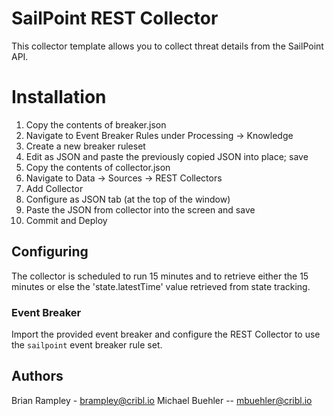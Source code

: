 # SailPoint REST Collector

This collector template allows you to collect threat details from the SailPoint API.

# Installation

1) Copy the contents of breaker.json
2) Navigate to Event Breaker Rules under Processing -> Knowledge
3) Create a new breaker ruleset
4) Edit as JSON and paste the previously copied JSON into place; save
5) Copy the contents of collector.json
6) Navigate to Data -> Sources -> REST Collectors
7) Add Collector
8) Configure as JSON tab (at the top of the window)
9) Paste the JSON from collector into the screen and save
10) Commit and Deploy

## Configuring

The collector is scheduled to run 15 minutes and to retrieve either the 15 minutes or else the  'state.latestTime' value retrieved from state tracking.

### Event Breaker

Import the provided event breaker and configure the REST Collector to use the `sailpoint` event breaker rule set.

## Authors
Brian Rampley - brampley@cribl.io
Michael Buehler -- mbuehler@cribl.io

